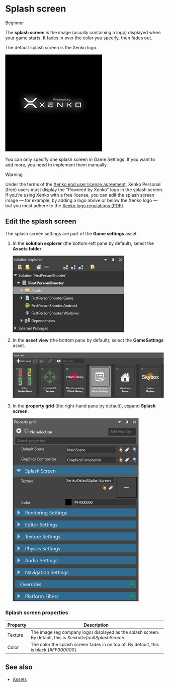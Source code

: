 # Splash screen

<span class="label label-doc-level">Beginner</span>

The **splash screen** is the image (usually containing a logo) displayed when your game starts. It fades in over the color you specify, then fades out. 

The default splash screen is the Xenko logo.

![Default splash screen](media/XenkoDefaultSplashScreen.png)

You can only specify one splash screen in Game Settings. If you want to add more, you need to implement them manually.

>[!Warning]
>Under the terms of the [Xenko end user license agreement](http://xenko.com/legal/eula), Xenko Personal (free) users must display the "Powered by Xenko" logo in the splash screen. If you're using Xenko with a free license, you can edit the splash screen image — for example, by adding a logo above or below the Xenko logo — but you must adhere to the [Xenko logo regulations (PDF)](https://xenko.com/legal/xenko-logo-regulations.pdf).

## Edit the splash screen

The splash screen settings are part of the **Game settings** asset.

1. In the **solution explorer** (the bottom-left pane by default), select the **Assets folder**.

    ![Select Assets folder asset](media/select-asset-folder.png)

2. In the **asset view** (the bottom pane by default), select the **GameSettings** asset.

    ![Select Game Settings asset](media/select-game-settings-asset.png)

3. In the **property grid** (the right-hand pane by default), expand **Splash screen**.

    ![Settings](media/splash-screen.png)

### Splash screen properties

| Property | Description
|----------|------------
| Texture  | The image (eg company logo) displayed as the splash screen. By default, this is *XenkoDefaultSplashScreen*. 
| Color    | The color the splash screen fades in on top of. By default, this is black (*#FF000000*).

## See also

* [Assets](../game-studio/game-settings.md)
